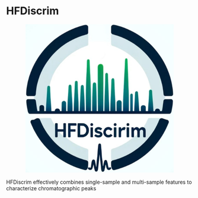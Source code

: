 # HFDiscrim

<p align="center">
  <img src="https://github.com/yachliu/HFDiscrim/blob/main/images/hfdiscrim-logo.png" alt="image" width="400"/>
  <p>HFDiscrim effectively combines single-sample and multi-sample features to characterize chromatographic peaks</p>
</p>

